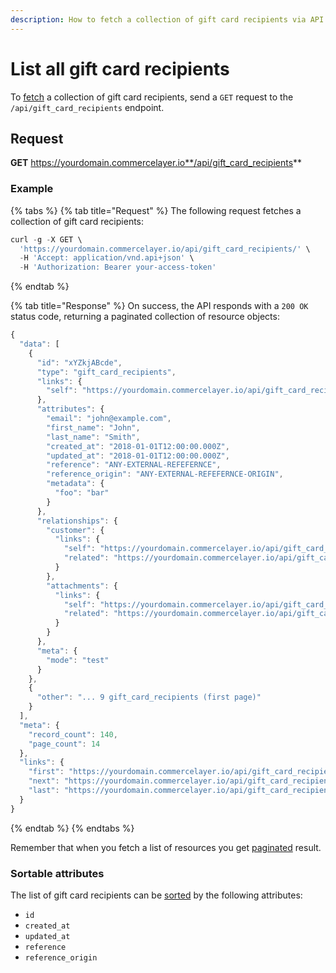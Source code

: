 ```yaml
---
description: How to fetch a collection of gift card recipients via API
---
```


# List all gift card recipients

To <a href="https://docs.commercelayer.io/developers/fetching-resources" target="_blank">fetch</a> a collection of gift card recipients, send a `GET` request to the `/api/gift_card_recipients` endpoint.

## Request

**GET** https://yourdomain.commercelayer.io**/api/gift_card_recipients**

### **Example**

{% tabs %}
{% tab title="Request" %}
The following request fetches a collection of gift card recipients:

```javascript
curl -g -X GET \
  'https://yourdomain.commercelayer.io/api/gift_card_recipients/' \
  -H 'Accept: application/vnd.api+json' \
  -H 'Authorization: Bearer your-access-token'
```
{% endtab %}

{% tab title="Response" %}
On success, the API responds with a `200 OK` status code, returning a paginated collection of resource objects:

```javascript
{
  "data": [
    {
      "id": "xYZkjABcde",
      "type": "gift_card_recipients",
      "links": {
        "self": "https://yourdomain.commercelayer.io/api/gift_card_recipients/xYZkjABcde"
      },
      "attributes": {
        "email": "john@example.com",
        "first_name": "John",
        "last_name": "Smith",
        "created_at": "2018-01-01T12:00:00.000Z",
        "updated_at": "2018-01-01T12:00:00.000Z",
        "reference": "ANY-EXTERNAL-REFEFERNCE",
        "reference_origin": "ANY-EXTERNAL-REFEFERNCE-ORIGIN",
        "metadata": {
          "foo": "bar"
        }
      },
      "relationships": {
        "customer": {
          "links": {
            "self": "https://yourdomain.commercelayer.io/api/gift_card_recipients/xYZkjABcde/relationships/customer",
            "related": "https://yourdomain.commercelayer.io/api/gift_card_recipients/xYZkjABcde/customer"
          }
        },
        "attachments": {
          "links": {
            "self": "https://yourdomain.commercelayer.io/api/gift_card_recipients/xYZkjABcde/relationships/attachments",
            "related": "https://yourdomain.commercelayer.io/api/gift_card_recipients/xYZkjABcde/attachments"
          }
        }
      },
      "meta": {
        "mode": "test"
      }
    },
    {
      "other": "... 9 gift_card_recipients (first page)"
    }
  ],
  "meta": {
    "record_count": 140,
    "page_count": 14
  },
  "links": {
    "first": "https://yourdomain.commercelayer.io/api/gift_card_recipients?page[number]=1&page[size]=10",
    "next": "https://yourdomain.commercelayer.io/api/gift_card_recipients?page[number]=2&page[size]=10",
    "last": "https://yourdomain.commercelayer.io/api/gift_card_recipients?page[number]=14&page[size]=10"
  }
}
```
{% endtab %}
{% endtabs %}

Remember that when you fetch a list of resources you get <a href="https://docs.commercelayer.io/developers/pagination" target="_blank">paginated</a> result.

### Sortable attributes

The list of gift card recipients can be <a href="https://docs.commercelayer.io/developers/sorting-results" target="_blank">sorted</a> by the following attributes:

* `id`
* `created_at`
* `updated_at`
* `reference`
* `reference_origin`

